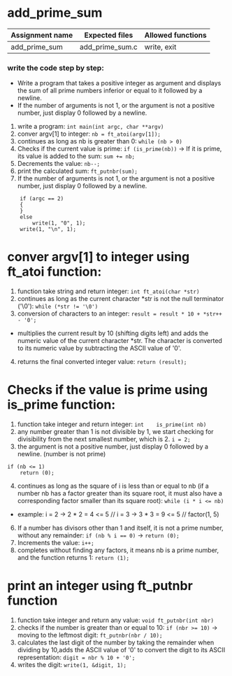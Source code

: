 # add_prime_sum

| Assignment name | Expected files | Allowed functions |
| --------------- | -------------  | ----------------- |
| add_prime_sum        | add_prime_sum.c     | write, exit             |

### write the code step by step:
* Write a program that takes a positive integer as argument and displays the sum of all prime numbers inferior or equal to it followed by a newline.
* If the number of arguments is not 1, or the argument is not a positive number, just display 0 followed by a newline.

1. write a program: ``` int	main(int argc, char **argv) ```
2. conver argv[1] to integer: ``` nb = ft_atoi(argv[1]); ```
3. continues as long as nb is greater than 0: ``` while (nb > 0) ```
4. Checks if the current value is prime: ``` if (is_prime(nb)) ``` -> If it is prime, its value is added to the sum: ``` sum += nb; ```
5. Decrements the value: ``` nb--; ```
6.  print the calculated sum: ``` ft_putnbr(sum); ```
7.  If the number of arguments is not 1, or the argument is not a positive number, just display 0 followed by a newline.
```
	if (argc == 2)
	{
	}
	else
		write(1, "0", 1);
	write(1, "\n", 1);
```

# conver argv[1] to integer using ft_atoi function:
1. function take string and return integer: ``` int	ft_atoi(char *str) ```
2. continues as long as the current character *str is not the null terminator ('\0'): ``` while (*str != '\0') ```
3. conversion of characters to an integer: ``` result = result * 10 + *str++ - '0'; ```
* multiplies the current result by 10 (shifting digits left) and adds the numeric value of the current character *str. The character is converted to its numeric value by subtracting the ASCII value of '0'.
4. returns the final converted integer value: ``` return (result); ```

# Checks if the value is prime using is_prime function:
1. function take integer and return integer: ``` int	is_prime(int nb) ```
2. any number greater than 1 is not divisible by 1, we start checking for divisibility from the next smallest number, which is 2. ``` i = 2; ```
3. the argument is not a positive number, just display 0 followed by a newline. (number is not prime)
```
if (nb <= 1)
	return (0);
```
4. continues as long as the square of i is less than or equal to nb (if a number nb has a factor greater than its square root, it must also have a corresponding factor smaller than its square root): ``` while (i * i <= nb) ```
* example: i = 2 -> 2 * 2 = 4 <= 5 // i = 3 -> 3 * 3 = 9 <= 5 // factor(1, 5)
6. If a number has divisors other than 1 and itself, it is not a prime number, without any remainder: ``` if (nb % i == 0) ``` -> ``` return (0); ```
7. Increments the value: ``` i++; ```
8. completes without finding any factors, it means nb is a prime number, and the function returns 1: ``` return (1); ```

#  print an integer using ft_putnbr function
1. function take integer and return any value: ``` void	ft_putnbr(int nbr) ```
2. checks if the number is greater than or equal to 10: ``` if (nbr >= 10) ``` -> moving to the leftmost digit: ``` ft_putnbr(nbr / 10); ```
3. calculates the last digit of the number by taking the remainder when dividing by 10,adds the ASCII value of '0' to convert the digit to its ASCII representation: ``` digit = nbr % 10 + '0'; ```
4. writes the digit: ``` write(1, &digit, 1); ``` 
